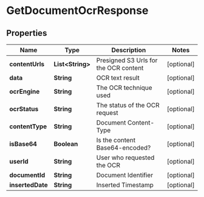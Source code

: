 

# GetDocumentOcrResponse


## Properties

| Name | Type | Description | Notes |
|------------ | ------------- | ------------- | -------------|
|**contentUrls** | **List&lt;String&gt;** | Presigned S3 Urls for the OCR content |  [optional] |
|**data** | **String** | OCR text result |  [optional] |
|**ocrEngine** | **String** | The OCR technique used |  [optional] |
|**ocrStatus** | **String** | The status of the OCR request |  [optional] |
|**contentType** | **String** | Document Content-Type |  [optional] |
|**isBase64** | **Boolean** | Is the content Base64-encoded? |  [optional] |
|**userId** | **String** | User who requested the OCR |  [optional] |
|**documentId** | **String** | Document Identifier |  [optional] |
|**insertedDate** | **String** | Inserted Timestamp |  [optional] |



